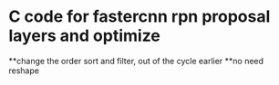 # C code for fastercnn rpn proposal layers and optimize
**change the order sort and filter, out of the cycle earlier
**no need reshape
